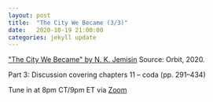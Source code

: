 ```yaml
---
layout: post
title:  "The City We Became (3/3)"
date:   2020-10-19 21:00:00
categories: jekyll update
---
```


["The City We Became" by N. K. Jemisin](https://bookshop.org/a/13448/9780316509848) Source: Orbit, 2020. 

Part 3: Discussion covering chapters 11 – coda (pp. 291–434)

Tune in at 8pm CT/9pm ET via [Zoom](https://harvard.zoom.us/j/94119863253?pwd=VmlXU0MweGFnN2lOemQyckVyVlhndz09)
